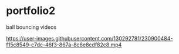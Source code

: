 # portfolio2
ball bouncing videos


https://user-images.githubusercontent.com/130292781/230900484-f15c8549-c7dc-46f3-867a-8c6e8cdf82c8.mp4

